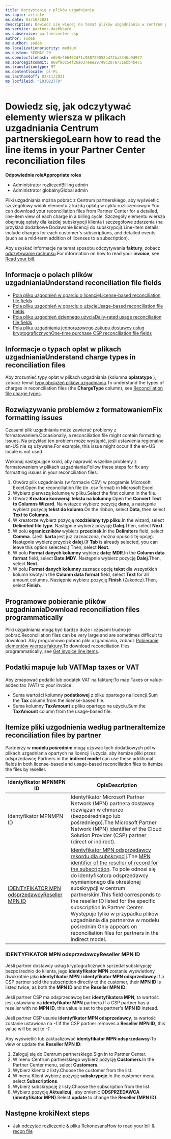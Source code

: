 ```yaml
---
title: Korzystanie z plików uzgadniania
ms.topic: article
ms.date: 03/10/2021
description: Dowiedz się więcej na temat plików uzgadniania w centrum partnerskim i interpretacji szczegółowych widoków elementów wierszy opłat dla danego cyklu rozliczeniowego.
ms.service: partner-dashboard
ms.subservice: partnercenter-csp
author: sodeb
ms.author: sodeb
ms.localizationpriority: medium
ms.custom: SEOMAY.20
ms.openlocfilehash: e6b9e466402d71c988729052bd72ba2346a9d977
ms.sourcegitcommit: 868f90c54f26a037eee29749c207a7316bb4b475
ms.translationtype: MT
ms.contentlocale: pl-PL
ms.lasthandoff: 03/11/2021
ms.locfileid: "103022778"
---
```

# <a name="learn-how-to-read-the-line-items-in-your-partner-center-reconciliation-files"></a><span data-ttu-id="eacfd-103">Dowiedz się, jak odczytywać elementy wiersza w plikach uzgadniania Centrum partnerskiego</span><span class="sxs-lookup"><span data-stu-id="eacfd-103">Learn how to read the line items in your Partner Center reconciliation files</span></span>

<span data-ttu-id="eacfd-104">**Odpowiednie role**</span><span class="sxs-lookup"><span data-stu-id="eacfd-104">**Appropriate roles**</span></span>

- <span data-ttu-id="eacfd-105">Administrator rozliczeń</span><span class="sxs-lookup"><span data-stu-id="eacfd-105">Billing admin</span></span>
- <span data-ttu-id="eacfd-106">Administrator globalny</span><span class="sxs-lookup"><span data-stu-id="eacfd-106">Global admin</span></span>

<span data-ttu-id="eacfd-107">Pliki uzgadniania można pobrać z Centrum partnerskiego, aby wyświetlić szczegółowy widok elementu z każdą opłatą w cyklu rozliczeniowym.</span><span class="sxs-lookup"><span data-stu-id="eacfd-107">You can download your reconciliation files from Partner Center for a detailed, line-item view of each charge in a billing cycle.</span></span> <span data-ttu-id="eacfd-108">Szczegóły elementu wiersza obejmują opłaty dla każdej subskrypcji klienta i szczegółowe zdarzenia (na przykład dodatkowe Dodawanie licencji do subskrypcji).</span><span class="sxs-lookup"><span data-stu-id="eacfd-108">Line-item details include charges for each customer's subscriptions, and detailed events (such as a mid-term addition of licenses to a subscription).</span></span>

<span data-ttu-id="eacfd-109">Aby uzyskać informacje na temat sposobu odczytywania **faktury**, zobacz [odczytywanie rachunku](read-your-bill.md).</span><span class="sxs-lookup"><span data-stu-id="eacfd-109">For information on how to read your **invoice**, see [Read your bill](read-your-bill.md).</span></span>

## <a name="understand-reconciliation-file-fields"></a><span data-ttu-id="eacfd-110">Informacje o polach plików uzgadniania</span><span class="sxs-lookup"><span data-stu-id="eacfd-110">Understand reconciliation file fields</span></span>

- [<span data-ttu-id="eacfd-111">Pola pliku uzgodnień w oparciu o licencję</span><span class="sxs-lookup"><span data-stu-id="eacfd-111">License-based reconciliation file fields</span></span>](license-based-recon-files.md)
- [<span data-ttu-id="eacfd-112">Pola pliku uzgodnień w oparciu o użycie</span><span class="sxs-lookup"><span data-stu-id="eacfd-112">Usage-based reconciliation file fields</span></span>](usage-based-recon-files.md)
- [<span data-ttu-id="eacfd-113">Pola pliku uzgodnień dziennego użycia</span><span class="sxs-lookup"><span data-stu-id="eacfd-113">Daily-rated usage reconciliation file fields</span></span>](daily-rated-usage-recon-files.md)
- [<span data-ttu-id="eacfd-114">Pola pliku uzgadniania jednorazowego zakupu dostawcy usług kryptograficznych</span><span class="sxs-lookup"><span data-stu-id="eacfd-114">One-time purchase CSP reconciliation file fields</span></span>](modern-invoice-reconciliation-file.md)

## <a name="understand-charge-types-in-reconciliation-files"></a><span data-ttu-id="eacfd-115">Informacje o typach opłat w plikach uzgadniania</span><span class="sxs-lookup"><span data-stu-id="eacfd-115">Understand charge types in reconciliation files</span></span>

<span data-ttu-id="eacfd-116">Aby zrozumieć typy opłat w plikach uzgadniania (kolumna **opłatatype** ), zobacz temat [typy obciążeń plików uzgadniania](recon-file-charge-types.md).</span><span class="sxs-lookup"><span data-stu-id="eacfd-116">To understand the types of charges in reconciliation files (the **ChargeType** column), see [Reconciliation file charge types](recon-file-charge-types.md).</span></span>

## <a name="fix-formatting-issues"></a><span data-ttu-id="eacfd-117">Rozwiązywanie problemów z formatowaniem</span><span class="sxs-lookup"><span data-stu-id="eacfd-117">Fix formatting issues</span></span>

<span data-ttu-id="eacfd-118">Czasami plik uzgadniania może zawierać problemy z formatowaniem.</span><span class="sxs-lookup"><span data-stu-id="eacfd-118">Occasionally, a reconciliation file might contain formatting issues.</span></span> <span data-ttu-id="eacfd-119">Na przykład ten problem może wystąpić, jeśli ustawienia regionalne en-US nie są używane.</span><span class="sxs-lookup"><span data-stu-id="eacfd-119">For example, this issue might occur if the en-US locale is not used.</span></span>

<span data-ttu-id="eacfd-120">Wykonaj następujące kroki, aby naprawić wszelkie problemy z formatowaniem w plikach uzgadniania:</span><span class="sxs-lookup"><span data-stu-id="eacfd-120">Follow these steps for fix any formatting issues in your reconciliation files:</span></span>

1. <span data-ttu-id="eacfd-121">Otwórz plik uzgadniania (w formacie CSV) w programie Microsoft Excel.</span><span class="sxs-lookup"><span data-stu-id="eacfd-121">Open the reconciliation file (in .csv format) in Microsoft Excel.</span></span>
2. <span data-ttu-id="eacfd-122">Wybierz pierwszą kolumnę w pliku.</span><span class="sxs-lookup"><span data-stu-id="eacfd-122">Select the first column in the file.</span></span>
3. <span data-ttu-id="eacfd-123">Otwórz **Kreatora konwersji tekstu na kolumny**.</span><span class="sxs-lookup"><span data-stu-id="eacfd-123">Open the **Convert Text to Columns Wizard**.</span></span> <span data-ttu-id="eacfd-124">Na wstążce wybierz pozycję **dane**, a następnie wybierz pozycję **tekst do kolumn**.</span><span class="sxs-lookup"><span data-stu-id="eacfd-124">On the ribbon, select **Data**, then select **Text to Columns**.</span></span>
4. <span data-ttu-id="eacfd-125">W kreatorze wybierz pozycję **rozdzielany typ pliku**.</span><span class="sxs-lookup"><span data-stu-id="eacfd-125">In the wizard, select **Delimited file type**.</span></span> <span data-ttu-id="eacfd-126">Następnie wybierz pozycję **Dalej**.</span><span class="sxs-lookup"><span data-stu-id="eacfd-126">Then, select **Next**.</span></span>
5. <span data-ttu-id="eacfd-127">W polu **ograniczników** wybierz **przecinek**.</span><span class="sxs-lookup"><span data-stu-id="eacfd-127">In the **Delimiters** field, select **Comma**.</span></span> <span data-ttu-id="eacfd-128">(Jeśli **karta** jest już zaznaczona, można opuścić tę opcję). Następnie wybierz przycisk **dalej**.</span><span class="sxs-lookup"><span data-stu-id="eacfd-128">(If **Tab** is already selected, you can leave this option selected.) Then, select **Next**.</span></span>
6. <span data-ttu-id="eacfd-129">W polu **Format danych kolumny** wybierz **datę: MDR**.</span><span class="sxs-lookup"><span data-stu-id="eacfd-129">In the **Column data format** field, select **Date:MDY**.</span></span> <span data-ttu-id="eacfd-130">Następnie wybierz pozycję **Dalej**.</span><span class="sxs-lookup"><span data-stu-id="eacfd-130">Then, select **Next**.</span></span>
7. <span data-ttu-id="eacfd-131">W polu **Format danych kolumny** zaznacz opcję **tekst** dla wszystkich kolumn kwoty.</span><span class="sxs-lookup"><span data-stu-id="eacfd-131">In the **Column data format** field, select **Text** for all amount columns.</span></span> <span data-ttu-id="eacfd-132">Następnie wybierz pozycję **Finish** (Zakończ).</span><span class="sxs-lookup"><span data-stu-id="eacfd-132">Then, select **Finish**.</span></span>

## <a name="download-reconciliation-files-programmatically"></a><span data-ttu-id="eacfd-133">Programowe pobieranie plików uzgadniania</span><span class="sxs-lookup"><span data-stu-id="eacfd-133">Download reconciliation files programmatically</span></span>

<span data-ttu-id="eacfd-134">Pliki uzgadniania mogą być bardzo duże i czasami trudno je pobrać.</span><span class="sxs-lookup"><span data-stu-id="eacfd-134">Reconciliation files can be very large and are sometimes difficult to download.</span></span> <span data-ttu-id="eacfd-135">Aby programowo pobrać pliki uzgadniania, zobacz [Pobieranie elementów wiersza faktury](/partner-center/develop/get-invoiceline-items).</span><span class="sxs-lookup"><span data-stu-id="eacfd-135">To download reconciliation files programmatically, see [Get invoice line items](/partner-center/develop/get-invoiceline-items).</span></span>

## <a name="map-taxes-or-vat"></a><span data-ttu-id="eacfd-136">Podatki mapuje lub VAT</span><span class="sxs-lookup"><span data-stu-id="eacfd-136">Map taxes or VAT</span></span>

<span data-ttu-id="eacfd-137">Aby zmapować podatki lub podatek VAT na fakturę:</span><span class="sxs-lookup"><span data-stu-id="eacfd-137">To map Taxes or value-added tax (VAT) to your invoice:</span></span>

- <span data-ttu-id="eacfd-138">Suma wartości kolumny **podatkowej** z pliku opartego na licencji.</span><span class="sxs-lookup"><span data-stu-id="eacfd-138">Sum the **Tax** column from the license-based file.</span></span>
- <span data-ttu-id="eacfd-139">Suma kolumny **TaxAmount** z pliku opartego na użyciu.</span><span class="sxs-lookup"><span data-stu-id="eacfd-139">Sum the **TaxAmount** column from the usage-based file.</span></span>

## <a name="itemize-reconciliation-files-by-partner"></a><span data-ttu-id="eacfd-140">Itemize pliki uzgodnienia według partnera</span><span class="sxs-lookup"><span data-stu-id="eacfd-140">Itemize reconciliation files by partner</span></span>

<span data-ttu-id="eacfd-141">Partnerzy w **modelu pośrednim** mogą używać tych dodatkowych pól w plikach uzgadniania opartych na licencji i użycia, aby itemize pliki przez odsprzedawcę.</span><span class="sxs-lookup"><span data-stu-id="eacfd-141">Partners in the **indirect model** can use these additional fields in both license-based and usage-based reconciliation files to itemize the files by reseller.</span></span>

| <span data-ttu-id="eacfd-142">Identyfikator MPN</span><span class="sxs-lookup"><span data-stu-id="eacfd-142">MPN ID</span></span> | <span data-ttu-id="eacfd-143">Opis</span><span class="sxs-lookup"><span data-stu-id="eacfd-143">Description</span></span> |
| ------ | ----------- |
| <span data-ttu-id="eacfd-144">Identyfikator MPN</span><span class="sxs-lookup"><span data-stu-id="eacfd-144">MPN ID</span></span> | <span data-ttu-id="eacfd-145">Identyfikator Microsoft Partner Network (MPN) partnera dostawcy rozwiązań w chmurze (bezpośredniego lub pośredniego).</span><span class="sxs-lookup"><span data-stu-id="eacfd-145">The Microsoft Partner Network (MPN) identifier of the Cloud Solution Provider (CSP) partner (direct or indirect).</span></span> |
| [<span data-ttu-id="eacfd-146">IDENTYFIKATOR MPN odsprzedawcy</span><span class="sxs-lookup"><span data-stu-id="eacfd-146">Reseller MPN ID</span></span>](#reseller-mpn-id) | <span data-ttu-id="eacfd-147">[Identyfikator MPN odsprzedawcy rekordu dla subskrypcji](#reseller-mpn-id).</span><span class="sxs-lookup"><span data-stu-id="eacfd-147">The [MPN identifier of the reseller of record for the subscription](#reseller-mpn-id).</span></span> <span data-ttu-id="eacfd-148">To pole odnosi się do identyfikatora odsprzedawcy wymienionego dla określonej subskrypcji w centrum partnerskim.</span><span class="sxs-lookup"><span data-stu-id="eacfd-148">This field corresponds to the reseller ID listed for the specific subscription in Partner Center.</span></span> <span data-ttu-id="eacfd-149">Występuje tylko w przypadku plików uzgadniania dla partnerów w modelu pośrednim.</span><span class="sxs-lookup"><span data-stu-id="eacfd-149">Only appears on reconciliation files for partners in the indirect model.</span></span> |

### <a name="reseller-mpn-id"></a><span data-ttu-id="eacfd-150">IDENTYFIKATOR MPN odsprzedawcy</span><span class="sxs-lookup"><span data-stu-id="eacfd-150">Reseller MPN ID</span></span>

<span data-ttu-id="eacfd-151">Jeśli partner dostawcy usług kryptograficznych sprzedał subskrypcję bezpośrednio do klienta, jego **identyfikator MPN** zostanie wyświetlony dwukrotnie jako **identyfikator MPN** i **identyfikator MPN odsprzedawcy**.</span><span class="sxs-lookup"><span data-stu-id="eacfd-151">If a CSP partner sold the subscription directly to the customer, their **MPN ID** is listed twice, as both the **MPN ID** and the **Reseller MPN ID**.</span></span>

<span data-ttu-id="eacfd-152">Jeśli partner CSP ma odsprzedawcę bez **identyfikatora MPN**, ta wartość jest ustawiana na **identyfikator MPN** partnera.</span><span class="sxs-lookup"><span data-stu-id="eacfd-152">If a CSP partner has a reseller with no **MPN ID**, this value is set to the partner's **MPN ID** instead.</span></span>

<span data-ttu-id="eacfd-153">Jeśli partner CSP usunie **identyfikator MPN odsprzedawcy**, ta wartość zostanie ustawiona na *-1*.</span><span class="sxs-lookup"><span data-stu-id="eacfd-153">If the CSP partner removes a **Reseller MPN ID**, this value will be set to *-1*.</span></span>

<span data-ttu-id="eacfd-154">Aby wyświetlić lub zaktualizować **identyfikator MPN odsprzedawcy**:</span><span class="sxs-lookup"><span data-stu-id="eacfd-154">To view or update the **Reseller MPN ID**:</span></span>

1. <span data-ttu-id="eacfd-155">Zaloguj się do Centrum partnerskiego.</span><span class="sxs-lookup"><span data-stu-id="eacfd-155">Sign in to Partner Center.</span></span>
2. <span data-ttu-id="eacfd-156">W menu Centrum partnerskiego wybierz pozycję **Customers**.</span><span class="sxs-lookup"><span data-stu-id="eacfd-156">In the Partner Center menu, select **Customers**.</span></span>
3. <span data-ttu-id="eacfd-157">Wybierz klienta z listy.</span><span class="sxs-lookup"><span data-stu-id="eacfd-157">Choose the customer from the list.</span></span>
4. <span data-ttu-id="eacfd-158">W menu Klient wybierz pozycję **subskrypcje**.</span><span class="sxs-lookup"><span data-stu-id="eacfd-158">In the customer menu, select **Subscriptions**.</span></span>
5. <span data-ttu-id="eacfd-159">Wybierz subskrypcję z listy.</span><span class="sxs-lookup"><span data-stu-id="eacfd-159">Choose the subscription from the list.</span></span>
6. <span data-ttu-id="eacfd-160">Wybierz pozycję **Aktualizuj** , aby zmienić **ODSPRZEDAWCA (identyfikator MPN)**.</span><span class="sxs-lookup"><span data-stu-id="eacfd-160">Select **update** to change the **Reseller (MPN ID)**.</span></span>

## <a name="next-steps"></a><span data-ttu-id="eacfd-161">Następne kroki</span><span class="sxs-lookup"><span data-stu-id="eacfd-161">Next steps</span></span>

- [<span data-ttu-id="eacfd-162">Jak odczytać rozliczenie & pliku Rekonesans</span><span class="sxs-lookup"><span data-stu-id="eacfd-162">How to read your bill & recon file</span></span>](read-your-bill.md) 
